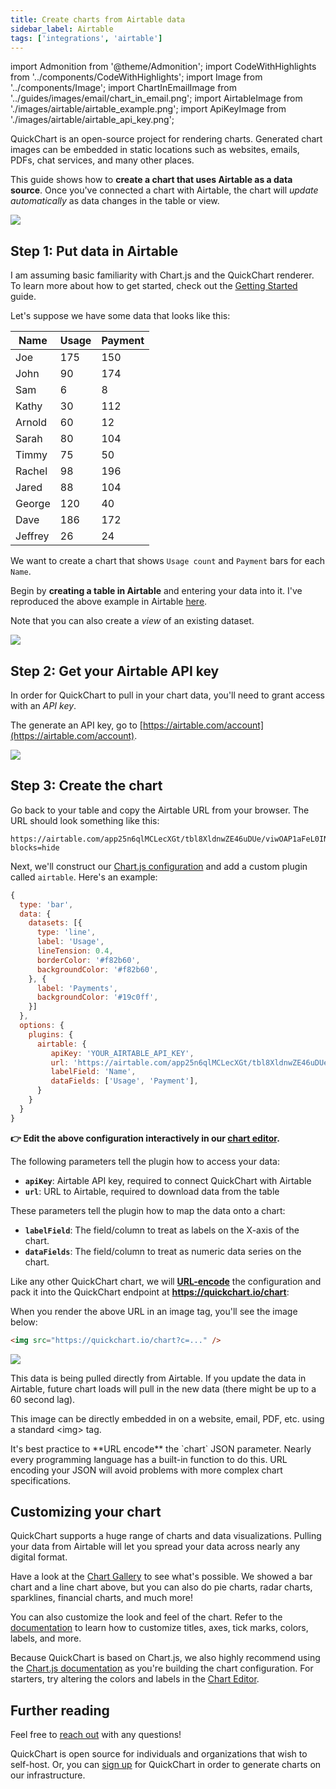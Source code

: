 ```yaml
---
title: Create charts from Airtable data
sidebar_label: Airtable
tags: ['integrations', 'airtable']
---
```


import Admonition from '@theme/Admonition';
import CodeWithHighlights from '../components/CodeWithHighlights';
import Image from '../components/Image';
import ChartInEmailImage from '../guides/images/email/chart_in_email.png';
import AirtableImage from './images/airtable/airtable_example.png';
import ApiKeyImage from './images/airtable/airtable_api_key.png';

QuickChart is an open-source project for rendering charts. Generated chart images can be embedded in static locations such as websites, emails, PDFs, chat services, and many other places.

This guide shows how to **create a chart that uses Airtable as a data source**. Once you've connected a chart with Airtable, the chart will _update automatically_ as data changes in the table or view.

<Image noBorder maxWidth={800} caption="QuickChart pulls data from Airtable and renders a chart image that is embeddable anywhere." src={ChartInEmailImage} />

## Step 1: Put data in Airtable

I am assuming basic familiarity with Chart.js and the QuickChart renderer. To learn more about how to get started, check out the [Getting Started](/documentation/) guide.

Let's suppose we have some data that looks like this:

| Name    | Usage | Payment |
| ------- | ----- | ------- |
| Joe     | 175   | 150     |
| John    | 90    | 174     |
| Sam     | 6     | 8       |
| Kathy   | 30    | 112     |
| Arnold  | 60    | 12      |
| Sarah   | 80    | 104     |
| Timmy   | 75    | 50      |
| Rachel  | 98    | 196     |
| Jared   | 88    | 104     |
| George  | 120   | 40      |
| Dave    | 186   | 172     |
| Jeffrey | 26    | 24      |

We want to create a chart that shows `Usage count` and `Payment` bars for each `Name`.

Begin by **creating a table in Airtable** and entering your data into it. I've reproduced the above example in Airtable [here](https://airtable.com/shrQC2rWNaA8PsKIW).

Note that you can also create a _view_ of an existing dataset.

<Image maxWidth={800} caption="Create a table or view with 1 column containing labels and 1+ data columns." src={AirtableImage} />

## Step 2: Get your Airtable API key

In order for QuickChart to pull in your chart data, you'll need to grant access with an _API key_.

The generate an API key, go to [https://airtable.com/account](https://airtable.com/account).

<Image maxWidth={800} caption="Create an Airtable API key" src={ApiKeyImage} />

## Step 3: Create the chart

Go back to your table and copy the Airtable URL from your browser. The URL should look something like this:

```
https://airtable.com/app25n6qlMCLecXGt/tbl8XldnwZE46uDUe/viwOAP1aFeL0INi0v?blocks=hide
```

Next, we'll construct our [Chart.js configuration](https://www.chartjs.org/docs/2.9.4/charts/) and add a custom plugin called `airtable`. Here's an example:

```js
{
  type: 'bar',
  data: {
    datasets: [{
      type: 'line',
      label: 'Usage',
      lineTension: 0.4,
      borderColor: '#f82b60',
      backgroundColor: '#f82b60',
    }, {
      label: 'Payments',
      backgroundColor: '#19c0ff',
    }]
  },
  options: {
    plugins: {
      airtable: {
         apiKey: 'YOUR_AIRTABLE_API_KEY',
         url: 'https://airtable.com/app25n6qlMCLecXGt/tbl8XldnwZE46uDUe/viwOAP1aFeL0INi0v?blocks=hide',
         labelField: 'Name',
         dataFields: ['Usage', 'Payment'],
      }
    }
  }
}
```

**👉 Edit the above configuration interactively in our [chart editor](https://quickchart.io/sandbox/#%7B%22chart%22%3A%22%7B%5Cn%20%20type%3A%20'bar'%2C%5Cn%20%20data%3A%20%7B%5Cn%20%20%20%20datasets%3A%20%5B%7B%5Cn%20%20%20%20%20%20type%3A%20'line'%2C%5Cn%20%20%20%20%20%20label%3A%20'Usage'%2C%5Cn%20%20%20%20%20%20lineTension%3A%200.4%2C%5Cn%20%20%20%20%20%20borderColor%3A%20'%23f82b60'%2C%5Cn%20%20%20%20%20%20backgroundColor%3A%20'%23f82b60'%2C%5Cn%20%20%20%20%7D%2C%20%7B%5Cn%20%20%20%20%20%20label%3A%20'Payments'%2C%5Cn%20%20%20%20%20%20backgroundColor%3A%20'%2319c0ff'%2C%5Cn%20%20%20%20%7D%5D%5Cn%20%20%7D%2C%5Cn%20%20options%3A%20%7B%5Cn%20%20%20%20plugins%3A%20%7B%5Cn%20%20%20%20%20%20airtable%3A%20%7B%5Cn%20%20%20%20%20%20%20%20%20apiKey%3A%20'YOUR_AIRTABLE_API_KEY'%2C%5Cn%20%20%20%20%20%20%20%20%20url%3A%20'https%3A%2F%2Fairtable.com%2Fapp25n6qlMCLecXGt%2Ftbl8XldnwZE46uDUe%2FviwOAP1aFeL0INi0v%3Fblocks%3Dhide'%2C%5Cn%20%20%20%20%20%20%20%20%20labelField%3A%20'Name'%2C%5Cn%20%20%20%20%20%20%20%20%20dataFields%3A%20%5B'Usage'%2C%20'Payment'%5D%2C%5Cn%20%20%20%20%20%20%7D%5Cn%20%20%20%20%7D%5Cn%20%20%7D%5Cn%7D%5Cn%22%2C%22width%22%3A500%2C%22height%22%3A300%2C%22version%22%3A%223%22%2C%22backgroundColor%22%3A%22%23ffffff%22%7D).**

The following parameters tell the plugin how to access your data:

- **`apiKey`**: Airtable API key, required to connect QuickChart with Airtable
- **`url`**: URL to Airtable, required to download data from the table

These parameters tell the plugin how to map the data onto a chart:

- **`labelField`**: The field/column to treat as labels on the X-axis of the chart.
- **`dataFields`**: The field/column to treat as numeric data series on the chart.

Like any other QuickChart chart, we will **[URL-encode](https://www.urlencoder.io/)** the configuration and pack it into the QuickChart endpoint at **https://quickchart.io/chart**:

<CodeWithHighlights code="**https://quickchart.io/chart?c=**%7B%0A%20%20type%3A%20%27bar%27%2C%0A%20%20data%3A%20%7B%0A%20%20%20%20datasets%3A%20%5B%7B%0A%20%20%20%20%20%20type%3A%20%27line%27%2C%0A%20%20%20%20%20%20label%3A%20%27Usage%27%2C%0A%20%20%20%20%20%20lineTension%3A%200.4%2C%0A%20%20%20%20%20%20borderColor%3A%20%27%23f82b60%27%2C%0A%20%20%20%20%20%20backgroundColor%3A%20%27%23f82b60%27%2C%0A%20%20%20%20%7D%2C%20%7B%0A%20%20%20%20%20%20label%3A%20%27Payments%27%2C%0A%20%20%20%20%20%20backgroundColor%3A%20%27%2319c0ff%27%2C%0A%20%20%20%20%7D%5D%0A%20%20%7D%2C%0A%20%20options%3A%20%7B%0A%20%20%20%20plugins%3A%20%7B%0A%20%20%20%20%20%20airtable%3A%20%7B%0A%20%20%20%20%20%20%20%20%20apiKey%3A%20%27YOUR_AIRTABLE_API_KEY%27%2C%0A%20%20%20%20%20%20%20%20%20url%3A%20%27https%3A%2F%2Fairtable.com%2Fapp25n6qlMCLecXGt%2Ftbl8XldnwZE46uDUe%2FviwOAP1aFeL0INi0v%3Fblocks%3Dhide%27%2C%0A%20%20%20%20%20%20%20%20%20labelField%3A%20%27Name%27%2C%0A%20%20%20%20%20%20%20%20%20dataFields%3A%20%5B%27Usage%27%2C%20%27Payment%27%5D%2C%0A%20%20%20%20%20%20%7D%0A%20%20%20%20%7D%0A%20%20%7D%0A%7D%0A" />

When you render the above URL in an image tag, you'll see the image below:

```html
<img src="https://quickchart.io/chart?c=..." />
```

<Image maxWidth={500} caption="Data for this image is pulled dynamically from Airtable" src="https://quickchart.io/chart?bkg=%23ffffff&v=3&c=%7B%0A%20%20type%3A%20%27bar%27%2C%0A%20%20data%3A%20%7B%0A%20%20%20%20datasets%3A%20%5B%7B%0A%20%20%20%20%20%20type%3A%20%27line%27%2C%0A%20%20%20%20%20%20label%3A%20%27Usage%27%2C%0A%20%20%20%20%20%20lineTension%3A%200.4%2C%0A%20%20%20%20%20%20borderColor%3A%20%27%23f82b60%27%2C%0A%20%20%20%20%20%20backgroundColor%3A%20%27%23f82b60%27%2C%0A%20%20%20%20%7D%2C%20%7B%0A%20%20%20%20%20%20label%3A%20%27Payments%27%2C%0A%20%20%20%20%20%20backgroundColor%3A%20%27%2319c0ff%27%2C%0A%20%20%20%20%7D%5D%0A%20%20%7D%2C%0A%20%20options%3A%20%7B%0A%20%20%20%20plugins%3A%20%7B%0A%20%20%20%20%20%20airtable%3A%20%7B%0A%20%20%20%20%20%20%20%20%20apiKey%3A%20%27YOUR_AIRTABLE_API_KEY%27%2C%0A%20%20%20%20%20%20%20%20%20url%3A%20%27https%3A%2F%2Fairtable.com%2Fapp25n6qlMCLecXGt%2Ftbl8XldnwZE46uDUe%2FviwOAP1aFeL0INi0v%3Fblocks%3Dhide%27%2C%0A%20%20%20%20%20%20%20%20%20labelField%3A%20%27Name%27%2C%0A%20%20%20%20%20%20%20%20%20dataFields%3A%20%5B%27Usage%27%2C%20%27Payment%27%5D%2C%0A%20%20%20%20%20%20%7D%0A%20%20%20%20%7D%0A%20%20%7D%0A%7D%0A" />

This data is being pulled directly from Airtable. If you update the data in Airtable, future chart loads will pull in the new data (there might be up to a 60 second lag).

This image can be directly embedded in on a website, email, PDF, etc. using a standard &lt;img&gt; tag.

<Admonition type="tip">
It's best practice to **URL encode** the `chart` JSON parameter.  Nearly every programming language has a built-in function to do this.  URL encoding your JSON will avoid problems with more complex chart specifications.
</Admonition>

## Customizing your chart

QuickChart supports a huge range of charts and data visualizations. Pulling your data from Airtable will let you spread your data across nearly any digital format.

Have a look at the [Chart Gallery](https://quickchart.io/gallery/) to see what's possible. We showed a bar chart and a line chart above, but you can also do pie charts, radar charts, sparklines, financial charts, and much more!

You can also customize the look and feel of the chart. Refer to the [documentation](https://quickchart.io/documentation/) to learn how to customize titles, axes, tick marks, colors, labels, and more.

Because QuickChart is based on Chart.js, we also highly recommend using the [Chart.js documentation](https://www.chartjs.org/docs/2.9.4/) as you're building the chart configuration. For starters, try altering the colors and labels in the [Chart Editor](https://quickchart.io/sandbox/#%7B%22chart%22%3A%22%7B%5Cn%20%20type%3A%20'bar'%2C%5Cn%20%20data%3A%20%7B%5Cn%20%20%20%20datasets%3A%20%5B%7B%5Cn%20%20%20%20%20%20type%3A%20'line'%2C%5Cn%20%20%20%20%20%20label%3A%20'Usage'%2C%5Cn%20%20%20%20%20%20lineTension%3A%200.4%2C%5Cn%20%20%20%20%20%20borderColor%3A%20'%23f82b60'%2C%5Cn%20%20%20%20%20%20backgroundColor%3A%20'%23f82b60'%2C%5Cn%20%20%20%20%7D%2C%20%7B%5Cn%20%20%20%20%20%20label%3A%20'Payments'%2C%5Cn%20%20%20%20%20%20backgroundColor%3A%20'%2319c0ff'%2C%5Cn%20%20%20%20%7D%5D%5Cn%20%20%7D%2C%5Cn%20%20options%3A%20%7B%5Cn%20%20%20%20plugins%3A%20%7B%5Cn%20%20%20%20%20%20airtable%3A%20%7B%5Cn%20%20%20%20%20%20%20%20%20apiKey%3A%20'YOUR_AIRTABLE_API_KEY'%2C%5Cn%20%20%20%20%20%20%20%20%20url%3A%20'https%3A%2F%2Fairtable.com%2Fapp25n6qlMCLecXGt%2Ftbl8XldnwZE46uDUe%2FviwOAP1aFeL0INi0v%3Fblocks%3Dhide'%2C%5Cn%20%20%20%20%20%20%20%20%20labelField%3A%20'Name'%2C%5Cn%20%20%20%20%20%20%20%20%20dataFields%3A%20%5B'Usage'%2C%20'Payment'%5D%2C%5Cn%20%20%20%20%20%20%7D%5Cn%20%20%20%20%7D%5Cn%20%20%7D%5Cn%7D%5Cn%22%2C%22width%22%3A500%2C%22height%22%3A300%2C%22version%22%3A%223%22%2C%22backgroundColor%22%3A%22%23ffffff%22%7D).

## Further reading

Feel free to [reach out](https://community.quickchart.io/) with any questions!

QuickChart is open source for individuals and organizations that wish to self-host. Or, you can [sign up](https://quickchart.io/pricing/) for QuickChart in order to generate charts on our infrastructure.
